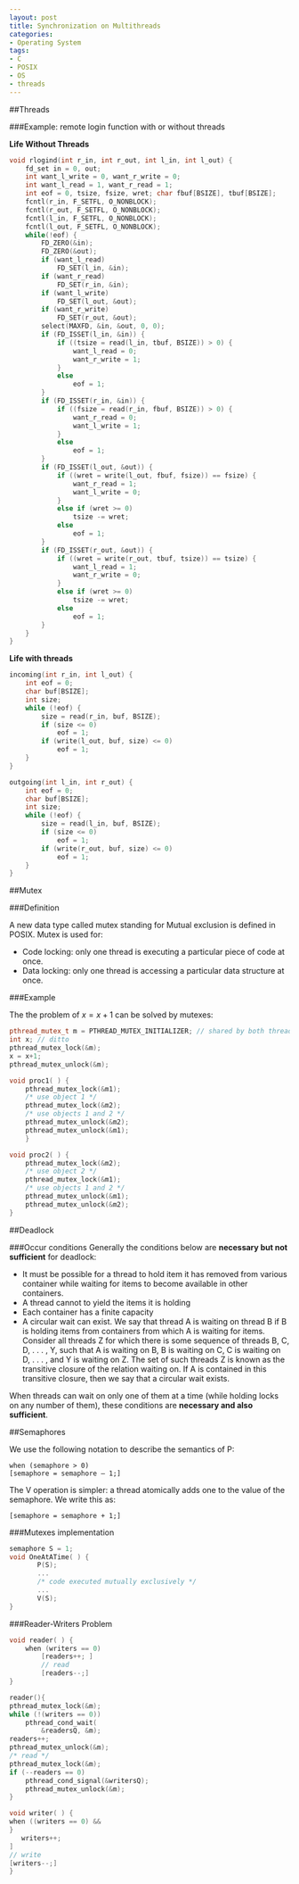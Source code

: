 ```yaml
---
layout: post
title: Synchronization on Multithreads
categories:
- Operating System
tags:
- C
- POSIX
- OS
- threads
---
```

##Threads

###Example: remote login function with or without threads

**Life Without Threads**

~~~cpp
void rlogind(int r_in, int r_out, int l_in, int l_out) {
	fd_set in = 0, out;
	int want_l_write = 0, want_r_write = 0;
	int want_l_read = 1, want_r_read = 1;
	int eof = 0, tsize, fsize, wret; char fbuf[BSIZE], tbuf[BSIZE];
	fcntl(r_in, F_SETFL, O_NONBLOCK);
	fcntl(r_out, F_SETFL, O_NONBLOCK);
	fcntl(l_in, F_SETFL, O_NONBLOCK);
	fcntl(l_out, F_SETFL, O_NONBLOCK);
	while(!eof) {
		FD_ZERO(&in);
		FD_ZERO(&out);
		if (want_l_read)
			FD_SET(l_in, &in);
		if (want_r_read)
			FD_SET(r_in, &in);
		if (want_l_write)
			FD_SET(l_out, &out);
		if (want_r_write)
			FD_SET(r_out, &out);
		select(MAXFD, &in, &out, 0, 0);
		if (FD_ISSET(l_in, &in)) {
			if ((tsize = read(l_in, tbuf, BSIZE)) > 0) {
				want_l_read = 0;
				want_r_write = 1;
			}
			else
				eof = 1;
		}
		if (FD_ISSET(r_in, &in)) {
			if ((fsize = read(r_in, fbuf, BSIZE)) > 0) {
				want_r_read = 0;
				want_l_write = 1;
			}
			else
				eof = 1;
		}
		if (FD_ISSET(l_out, &out)) {
			if ((wret = write(l_out, fbuf, fsize)) == fsize) {
				want_r_read = 1;
				want_l_write = 0;
			}
			else if (wret >= 0)
				tsize -= wret;
			else
				eof = 1;
		}
		if (FD_ISSET(r_out, &out)) {
			if ((wret = write(r_out, tbuf, tsize)) == tsize) {
				want_l_read = 1;
				want_r_write = 0;
			}
			else if (wret >= 0)
				tsize -= wret;
			else
				eof = 1;
		}
	}
}
~~~

**Life with threads**

~~~cpp
incoming(int r_in, int l_out) {
	int eof = 0;
	char buf[BSIZE];
	int size;
	while (!eof) {
		size = read(r_in, buf, BSIZE);
		if (size <= 0)
			eof = 1;
		if (write(l_out, buf, size) <= 0)
			eof = 1;
	}
}
~~~

~~~cpp
outgoing(int l_in, int r_out) {
	int eof = 0;
	char buf[BSIZE];
	int size;
	while (!eof) {
		size = read(l_in, buf, BSIZE);
		if (size <= 0)
			eof = 1;
		if (write(r_out, buf, size) <= 0)
			eof = 1;
	}
}~~~

##Mutex

###Definition

A new data type called mutex standing for Mutual exclusion is defined in POSIX. Mutex is used for:

- Code locking: only one thread is executing a particular piece of code at once.
- Data locking: only one thread is accessing a particular data structure at once.

###Example

The the problem of $x = x + 1$ can be solved by mutexes:

~~~cpp
pthread_mutex_t m = PTHREAD_MUTEX_INITIALIZER; // shared by both threadsint x; // dittopthread_mutex_lock(&m);x = x+1;pthread_mutex_unlock(&m);
~~~

~~~cpp
void proc1( ) {
	pthread_mutex_lock(&m1);
	/* use object 1 */
	pthread_mutex_lock(&m2);
	/* use objects 1 and 2 */
	pthread_mutex_unlock(&m2);
	pthread_mutex_unlock(&m1);
	}
~~~


~~~cpp
void proc2( ) {
	pthread_mutex_lock(&m2);
	/* use object 2 */
	pthread_mutex_lock(&m1);
	/* use objects 1 and 2 */
	pthread_mutex_unlock(&m1);
	pthread_mutex_unlock(&m2);}
~~~


##Deadlock

###Occur conditions
Generally the conditions below are **necessary but not sufficient** for deadlock:

- It must be possible for a thread to hold item it has removed from various container while waiting for items to become available in other containers.
- A thread cannot to yield the items it is holding
- Each container has a finite capacity
- A circular wait can exist. We say that thread A is waiting on thread B if B is holding items from containers from which A is waiting for items. Consider all threads Z for which there is some sequence of threads B, C, D, . . . , Y, such that A is waiting on B, B is waiting on C, C is waiting on D, . . . , and Y is waiting on Z. The set of such threads Z is known as the transitive closure of the relation waiting on. If A is contained in this transitive closure, then we say that a circular wait exists.

When threads can wait on only one of them at a time (while holding locks on any number of them), these conditions are **necessary and also sufficient**.

##Semaphores

We use the following notation to describe the semantics of P:

~~~
when (semaphore > 0)
[semaphore = semaphore – 1;]
~~~

The V operation is simpler: a thread atomically adds one to the value of the semaphore. We write this as:

~~~[semaphore = semaphore + 1;]
~~~

###Mutexes implementation

~~~cpp
semaphore S = 1;
void OneAtATime( ) {       P(S);       ...       /* code executed mutually exclusively */       ...       V(S);}
~~~

###Reader-Writers Problem

~~~cpp
void reader( ) {	when (writers == 0)		[readers++; ]		// read		[readers--;]}~~~

~~~cpp
reader(){
pthread_mutex_lock(&m);
while (!(writers == 0))
	pthread_cond_wait(
		&readersQ, &m);
readers++;
pthread_mutex_unlock(&m);
/* read */
pthread_mutex_lock(&m);
if (--readers == 0)
	pthread_cond_signal(&writersQ);
	pthread_mutex_unlock(&m);
}
~~~

~~~cpp
void writer( ) {when ((writers == 0) &&}   writers++;]// write[writers--;]}~~~
